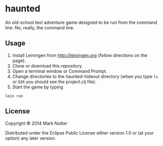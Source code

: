 # haunted

An old-school text adventure game designed to be run from the command line. No, really, the command line.

## Usage

  1. Install Leiningen from http://leiningen.org (follow directions on the page).
  2. Clone or download this repository.
  3. Open a terminal window or Command Prompt.
  4. Change directories to the haunted-hideout directory (when you type `ls` or `DIR` you should see the project.clj file).
  5. Start the game by typing

    lein run

## License

Copyright © 2014 Mark Nutter

Distributed under the Eclipse Public License either version 1.0 or (at
your option) any later version.
